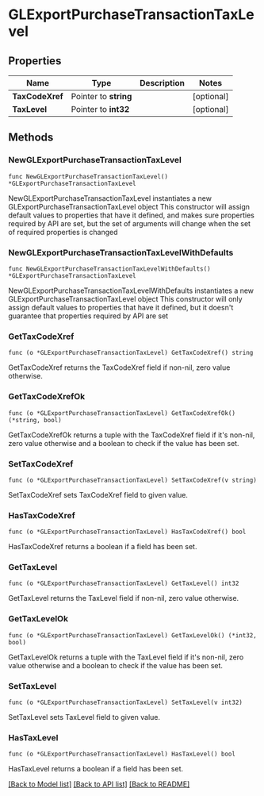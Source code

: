 # GLExportPurchaseTransactionTaxLevel

## Properties

Name | Type | Description | Notes
------------ | ------------- | ------------- | -------------
**TaxCodeXref** | Pointer to **string** |  | [optional] 
**TaxLevel** | Pointer to **int32** |  | [optional] 

## Methods

### NewGLExportPurchaseTransactionTaxLevel

`func NewGLExportPurchaseTransactionTaxLevel() *GLExportPurchaseTransactionTaxLevel`

NewGLExportPurchaseTransactionTaxLevel instantiates a new GLExportPurchaseTransactionTaxLevel object
This constructor will assign default values to properties that have it defined,
and makes sure properties required by API are set, but the set of arguments
will change when the set of required properties is changed

### NewGLExportPurchaseTransactionTaxLevelWithDefaults

`func NewGLExportPurchaseTransactionTaxLevelWithDefaults() *GLExportPurchaseTransactionTaxLevel`

NewGLExportPurchaseTransactionTaxLevelWithDefaults instantiates a new GLExportPurchaseTransactionTaxLevel object
This constructor will only assign default values to properties that have it defined,
but it doesn't guarantee that properties required by API are set

### GetTaxCodeXref

`func (o *GLExportPurchaseTransactionTaxLevel) GetTaxCodeXref() string`

GetTaxCodeXref returns the TaxCodeXref field if non-nil, zero value otherwise.

### GetTaxCodeXrefOk

`func (o *GLExportPurchaseTransactionTaxLevel) GetTaxCodeXrefOk() (*string, bool)`

GetTaxCodeXrefOk returns a tuple with the TaxCodeXref field if it's non-nil, zero value otherwise
and a boolean to check if the value has been set.

### SetTaxCodeXref

`func (o *GLExportPurchaseTransactionTaxLevel) SetTaxCodeXref(v string)`

SetTaxCodeXref sets TaxCodeXref field to given value.

### HasTaxCodeXref

`func (o *GLExportPurchaseTransactionTaxLevel) HasTaxCodeXref() bool`

HasTaxCodeXref returns a boolean if a field has been set.

### GetTaxLevel

`func (o *GLExportPurchaseTransactionTaxLevel) GetTaxLevel() int32`

GetTaxLevel returns the TaxLevel field if non-nil, zero value otherwise.

### GetTaxLevelOk

`func (o *GLExportPurchaseTransactionTaxLevel) GetTaxLevelOk() (*int32, bool)`

GetTaxLevelOk returns a tuple with the TaxLevel field if it's non-nil, zero value otherwise
and a boolean to check if the value has been set.

### SetTaxLevel

`func (o *GLExportPurchaseTransactionTaxLevel) SetTaxLevel(v int32)`

SetTaxLevel sets TaxLevel field to given value.

### HasTaxLevel

`func (o *GLExportPurchaseTransactionTaxLevel) HasTaxLevel() bool`

HasTaxLevel returns a boolean if a field has been set.


[[Back to Model list]](../README.md#documentation-for-models) [[Back to API list]](../README.md#documentation-for-api-endpoints) [[Back to README]](../README.md)


